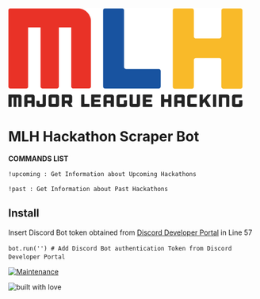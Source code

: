 <img src="https://github.com/L3thal14/Discord-Mania/blob/master/assets/logos/mlhlogo.png?raw=true" height="200"  /> 			

#	MLH Hackathon Scraper Bot
**COMMANDS LIST**
```
!upcoming : Get Information about Upcoming Hackathons
```
```
!past : Get Information about Past Hackathons
```
## Install
Insert Discord Bot token obtained from [Discord Developer Portal](https://discord.com/developers/applications) in Line 57


``` bot.run('') # Add Discord Bot authentication Token from Discord Developer Portal ```

[![Maintenance](https://img.shields.io/maintenance/yes/2020?color=green&logo=github)](https://github.com/L3thal14)



![built with love](https://forthebadge.com/images/badges/built-with-love.svg)
